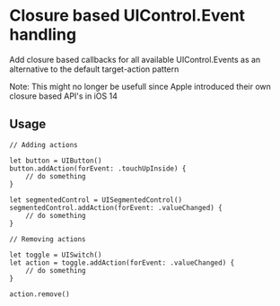 # Closure based UIControl.Event handling

Add closure based callbacks for all available UIControl.Events as an alternative to the default target-action pattern

Note: This might no longer be usefull since Apple introduced their own closure based API's in iOS 14

## Usage

    // Adding actions

    let button = UIButton()
    button.addAction(forEvent: .touchUpInside) {
        // do something
    }
    
    let segmentedControl = UISegmentedControl()
    segmentedControl.addAction(forEvent: .valueChanged) {
        // do something
    }

    // Removing actions
    
    let toggle = UISwitch()
    let action = toggle.addAction(forEvent: .valueChanged) {
        // do something
    }
        
    action.remove()
